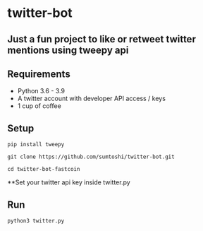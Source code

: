 # twitter-bot

## Just a fun project to like or retweet twitter mentions using tweepy api

## Requirements
* Python 3.6 - 3.9
* A twitter account with developer API access / keys
* 1 cup of coffee
## Setup
```
pip install tweepy
```
```
git clone https://github.com/sumtoshi/twitter-bot.git
```
```
cd twitter-bot-fastcoin
```
**Set your twitter api key inside twitter.py

## Run
```
python3 twitter.py
```
